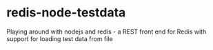 # redis-node-testdata
Playing around with nodejs and redis - a REST front end for Redis with support for loading test data from file
